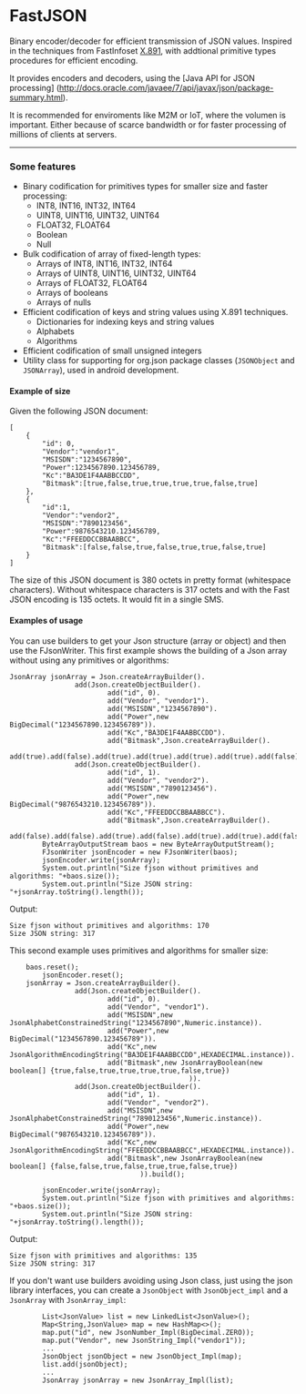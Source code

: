 FastJSON
========

Binary encoder/decoder for efficient transmission of JSON values. 
Inspired in the techniques from FastInfoset [X.891](http://www.itu.int/rec/T-REC-X.891-200505-I), with addtional primitive types procedures for efficient encoding.

It provides encoders and decoders, using the [Java API for JSON processing] (http://docs.oracle.com/javaee/7/api/javax/json/package-summary.html).

It is recommended for enviroments like M2M or IoT, where the volumen is important. Either because of scarce bandwidth or for faster processing of millions of clients at servers.
***

### Some features ###
- Binary codification for primitives types for smaller size and faster processing:
  - INT8, INT16, INT32, INT64
  - UINT8, UINT16, UINT32, UINT64
  - FLOAT32, FLOAT64
  - Boolean
  - Null
- Bulk codification of array of fixed-length types:
  - Arrays of INT8, INT16, INT32, INT64
  - Arrays of UINT8, UINT16, UINT32, UINT64
  - Arrays of FLOAT32, FLOAT64
  - Arrays of booleans
  - Arrays of nulls
- Efficient codification of keys and string values using X.891 techniques.
  - Dictionaries for indexing keys and string values
  - Alphabets
  - Algorithms
- Efficient codification of small unsigned integers
- Utility class for supporting for org.json package classes (`JSONObject` and `JSONArray`), used in android development.

#### Example of size ####
Given the following JSON document:

```
[
	{
		"id": 0,
		"Vendor":"vendor1",
		"MSISDN":"1234567890",
		"Power":1234567890.123456789,
		"Kc":"BA3DE1F4AABBCCDD",
		"Bitmask":[true,false,true,true,true,true,false,true]
	},
	{
		"id":1,
		"Vendor":"vendor2",
		"MSISDN":"7890123456",
		"Power":9876543210.123456789,
		"Kc":"FFEEDDCCBBAABBCC",
		"Bitmask":[false,false,true,false,true,true,false,true]
	}
]
```
The size of this JSON document is 380 octets in pretty format (whitespace characters). Without whitespace characters is 317 octets and with the Fast JSON encoding is 135 octets. It would fit in a single SMS.

#### Examples of usage ####
You can use builders to get your Json structure (array or object) and then use the FJsonWriter.
This first example shows the building of a Json array without using any primitives or algorithms:
```
JsonArray jsonArray = Json.createArrayBuilder().
                add(Json.createObjectBuilder().
                        add("id", 0).
                        add("Vendor", "vendor1").
                        add("MSISDN","1234567890").
                        add("Power",new BigDecimal("1234567890.123456789")).
                        add("Kc","BA3DE1F4AABBCCDD").
                        add("Bitmask",Json.createArrayBuilder().
                                add(true).add(false).add(true).add(true).add(true).add(true).add(false).add(true))).
                add(Json.createObjectBuilder().
                        add("id", 1).
                        add("Vendor", "vendor2").
                        add("MSISDN","7890123456").
                        add("Power",new BigDecimal("9876543210.123456789")).
                        add("Kc","FFEEDDCCBBAABBCC").
                        add("Bitmask",Json.createArrayBuilder().
                                add(false).add(false).add(true).add(false).add(true).add(true).add(false).add(true))).build();
        ByteArrayOutputStream baos = new ByteArrayOutputStream();
        FJsonWriter jsonEncoder = new FJsonWriter(baos);
        jsonEncoder.write(jsonArray);
        System.out.println("Size fjson without primitives and algorithms: "+baos.size());
        System.out.println("Size JSON string: "+jsonArray.toString().length());
```
Output:
```
Size fjson without primitives and algorithms: 170
Size JSON string: 317
```

This second example uses primitives and algorithms for smaller size:
```
 	baos.reset();
        jsonEncoder.reset();
	jsonArray = Json.createArrayBuilder().
                add(Json.createObjectBuilder().
                        add("id", 0).
                        add("Vendor", "vendor1").
                        add("MSISDN",new JsonAlphabetConstrainedString("1234567890",Numeric.instance)).
                        add("Power",new BigDecimal("1234567890.123456789")).
                        add("Kc",new JsonAlgorithmEncodingString("BA3DE1F4AABBCCDD",HEXADECIMAL.instance)).
                        add("Bitmask",new JsonArrayBoolean(new boolean[] {true,false,true,true,true,true,false,true})
                                            )).
                add(Json.createObjectBuilder().
                        add("id", 1).
                        add("Vendor", "vendor2").
                        add("MSISDN",new JsonAlphabetConstrainedString("7890123456",Numeric.instance)).
                        add("Power",new BigDecimal("9876543210.123456789")).
                        add("Kc",new JsonAlgorithmEncodingString("FFEEDDCCBBAABBCC",HEXADECIMAL.instance)).
                        add("Bitmask",new JsonArrayBoolean(new boolean[] {false,false,true,false,true,true,false,true})
                                )).build();
       
        jsonEncoder.write(jsonArray);
        System.out.println("Size fjson with primitives and algorithms: "+baos.size());
        System.out.println("Size JSON string: "+jsonArray.toString().length());
```
Output:
```
Size fjson with primitives and algorithms: 135
Size JSON string: 317
```

If you don't want use builders avoiding using Json class, just using the json library interfaces, you can create a `JsonObject` with `JsonObject_impl` and a `JsonArray` with `JsonArray_impl`:
```
        List<JsonValue> list = new LinkedList<JsonValue>();
        Map<String,JsonValue> map = new HashMap<>();
        map.put("id", new JsonNumber_Impl(BigDecimal.ZERO));
        map.put("Vendor", new JsonString_Impl("vendor1"));
        ...
        JsonObject jsonObject = new JsonObject_Impl(map);
        list.add(jsonObject);
        ...
        JsonArray jsonArray = new JsonArray_Impl(list);
```
